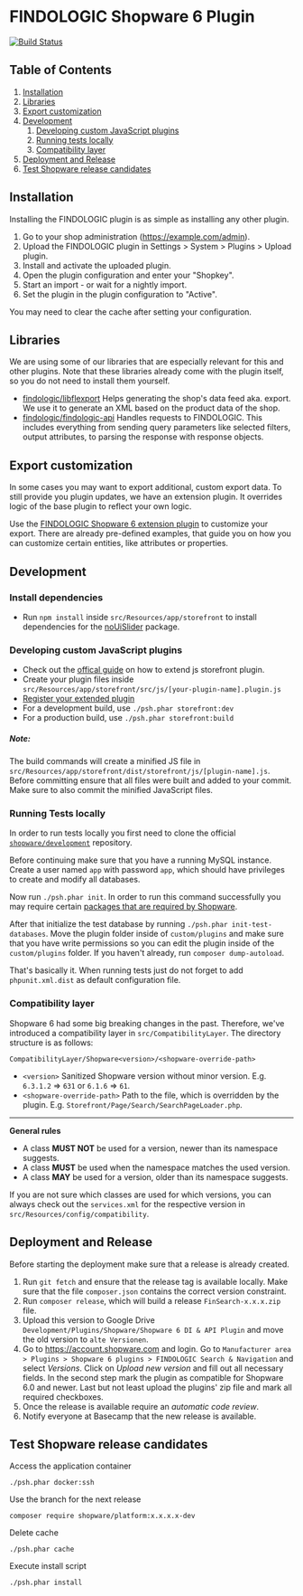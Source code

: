 # FINDOLOGIC Shopware 6 Plugin

[![Build Status](https://github.com/findologic/plugin-shopware-6/workflows/PHPUnit/badge.svg?branch=main)](https://github.com/findologic/plugin-shopware-6/actions)

## Table of Contents

1. [Installation](#installation)
1. [Libraries](#libraries)
1. [Export customization](#export-customization)
1. [Development](#development)
   1. [Developing custom JavaScript plugins](#developing-custom-javascript-plugins)
   1. [Running tests locally](#running-tests-locally)
   1. [Compatibility layer](#compatibility-layer)
1. [Deployment and Release](#deployment-and-release)
1. [Test Shopware release candidates](#test-shopware-release-candidates)

## Installation

Installing the FINDOLOGIC plugin is as simple as installing any other plugin.

1. Go to your shop administration (https://example.com/admin).
1. Upload the FINDOLOGIC plugin in Settings > System > Plugins > Upload plugin.
1. Install and activate the uploaded plugin.
1. Open the plugin configuration and enter your "Shopkey".
1. Start an import - or wait for a nightly import.
1. Set the plugin in the plugin configuration to "Active".

You may need to clear the cache after setting your configuration.

## Libraries

We are using some of our libraries that are especially relevant for this and other plugins.
Note that these libraries already come with the plugin itself, so you do not need to
install them yourself.

* [findologic/libflexport](https://github.com/findologic/libflexport) Helps generating
 the shop's data feed aka. export. We use it to generate an XML based on the product data
 of the shop.
* [findologic/findologic-api](https://github.com/findologic/findologic-api) Handles requests
 to FINDOLOGIC. This includes everything from sending query parameters like selected filters,
 output attributes, to parsing the response with response objects.

## Export customization

In some cases you may want to export additional, custom export data. To still provide you
plugin updates, we have an extension plugin. It overrides logic of the base plugin to reflect
your own logic.

Use the [FINDOLOGIC Shopware 6 extension plugin](https://github.com/findologic/plugin-shopware-6-extension) to customize your export. There are already pre-defined examples, that
guide you on how you can customize certain entities, like attributes or properties.

## Development

### Install dependencies
- Run `npm install` inside `src/Resources/app/storefront` to install dependencies for the [noUiSlider](https://refreshless.com/nouislider/) package.

### Developing custom JavaScript plugins
- Check out the 
[offical guide](https://docs.shopware.com/en/shopware-platform-dev-en/how-to/extend-core-js-storefront-plugin)
on how to extend js storefront plugin.
- Create your plugin files inside 
`src/Resources/app/storefront/src/js/[your-plugin-name].plugin.js`
- [Register your extended plugin](https://docs.shopware.com/en/shopware-platform-dev-en/how-to/extend-core-js-storefront-plugin#register-your-extended-plugin)
- For a development build, use `./psh.phar storefront:dev`
- For a production build, use `./psh.phar storefront:build`

##### Note: 
The build commands will create a minified JS file in `src/Resources/app/storefront/dist/storefront/js/[plugin-name].js`. 
Before committing ensure that all files were built and added to your commit. Make sure to also commit the minified
 JavaScript files.

### Running Tests locally

In order to run tests locally you first need to clone the official
[`shopware/development`](https://github.com/shopware/development) repository.

Before continuing make sure that you have a running MySQL instance. Create a user named
`app` with password `app`, which should have privileges to create and modify all
databases.

Now run `./psh.phar init`. In order to run this command successfully you may require certain [packages that are
required by Shopware](https://docs.shopware.com/en/shopware-platform-dev-en/getting-started/requirements).

After that initialize the test database by running `./psh.phar init-test-databases`.
Move the plugin folder inside of `custom/plugins` and make sure that you have write permissions so you can
edit the plugin inside of the `custom/plugins` folder. If you haven't already, run `composer dump-autoload`.

That's basically it. When running tests just do not forget to add `phpunit.xml.dist` as default configuration file.

### Compatibility layer

Shopware 6 had some big breaking changes in the past. Therefore, we've introduced a compatibility layer in
`src/CompatibilityLayer`. The directory structure is as follows:

```
CompatibilityLayer/Shopware<version>/<shopware-override-path>
```

* `<version>` Sanitized Shopware version without minor version. E.g. `6.3.1.2` => `631` or `6.1.6` => `61`.
* `<shopware-override-path>` Path to the file, which is overridden by the plugin. E.g. `Storefront/Page/Search/SearchPageLoader.php`.

---

**General rules**

* A class **MUST NOT** be used for a version, newer than its namespace suggests.
* A class **MUST** be used when the namespace matches the used version.
* A class **MAY** be used for a version, older than its namespace suggests.

If you are not sure which classes are used for which versions, you can always check out the `services.xml` for the
respective version in `src/Resources/config/compatibility`.

## Deployment and Release
Before starting the deployment make sure that a release is already created.

1. Run `git fetch` and ensure that the release tag is available locally. Make sure
 that the file `composer.json` contains the correct version constraint.
1. Run `composer release`, which will build a release `FinSearch-x.x.x.zip` file.
1. Upload this version to Google Drive `Development/Plugins/Shopware/Shopware 6 DI & API Plugin` and move the old
 version to `alte Versionen`.
1. Go to https://account.shopware.com and login. Go to
 `Manufacturer area > Plugins > Shopware 6 plugins > FINDOLOGIC Search & Navigation` and select *Versions*. Click
 on *Upload new version* and fill out all necessary fields. In the second step mark the plugin as compatible
 for Shopware 6.0 and newer. Last but not least upload the plugins' zip file and mark all
 required checkboxes.
1. Once the release is available require an *automatic code review*.
1. Notify everyone at Basecamp that the new release is available.

## Test Shopware release candidates

Access the application container
```
./psh.phar docker:ssh
```

Use the branch for the next release
```
composer require shopware/platform:x.x.x.x-dev
```

Delete cache
```
./psh.phar cache
```

Execute install script
```
./psh.phar install
```
